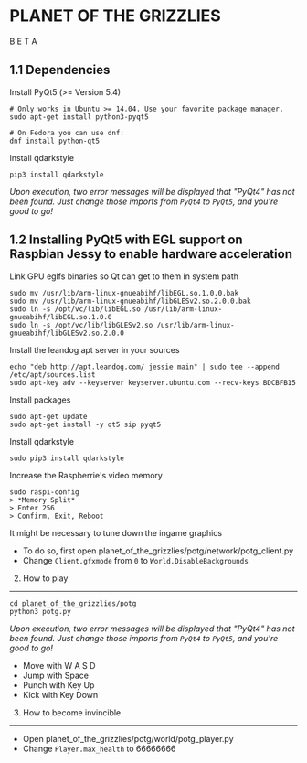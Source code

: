 PLANET OF THE GRIZZLIES
=======================

B E T A

1.1 Dependencies
---------------

Install PyQt5 (>= Version 5.4)

    # Only works in Ubuntu >= 14.04. Use your favorite package manager.
    sudo apt-get install python3-pyqt5
    
    # On Fedora you can use dnf:
    dnf install python-qt5

Install qdarkstyle

    pip3 install qdarkstyle

_*Upon execution, two error messages will be displayed that "PyQt4" has not been found. Just change those imports from `PyQt4` to `PyQt5`, and you're good to go!*_

1.2 Installing PyQt5 with EGL support on Raspbian Jessy to enable hardware acceleration
---------------------------------------------------------------------------------------

Link GPU eglfs binaries so Qt can get to them in system path

    sudo mv /usr/lib/arm-linux-gnueabihf/libEGL.so.1.0.0.bak
    sudo mv /usr/lib/arm-linux-gnueabihf/libGLESv2.so.2.0.0.bak
    sudo ln -s /opt/vc/lib/libEGL.so /usr/lib/arm-linux-gnueabihf/libEGL.so.1.0.0
    sudo ln -s /opt/vc/lib/libGLESv2.so /usr/lib/arm-linux-gnueabihf/libGLESv2.so.2.0.0

Install the leandog apt server in your sources

    echo "deb http://apt.leandog.com/ jessie main" | sudo tee --append /etc/apt/sources.list
    sudo apt-key adv --keyserver keyserver.ubuntu.com --recv-keys BDCBFB15

Install packages

    sudo apt-get update
    sudo apt-get install -y qt5 sip pyqt5

Install qdarkstyle

    sudo pip3 install qdarkstyle

Increase the Raspberrie's video memory

    sudo raspi-config
    > *Memory Split*
    > Enter 256
    > Confirm, Exit, Reboot

It might be necessary to tune down the ingame graphics

- To do so, first open planet_of_the_grizzlies/potg/network/potg_client.py
- Change `Client.gfxmode` from `0` to `World.DisableBackgrounds`

2. How to play
--------------

    cd planet_of_the_grizzlies/potg
    python3 potg.py

_*Upon execution, two error messages will be displayed that "PyQt4" has not been found. Just change those imports from `PyQt4` to `PyQt5`, and you're good to go!*_

- Move with W A S D
- Jump with Space
- Punch with Key Up
- Kick with Key Down


3. How to become invincible
---------------------------

- Open planet_of_the_grizzlies/potg/world/potg_player.py
- Change `Player.max_health` to 66666666
